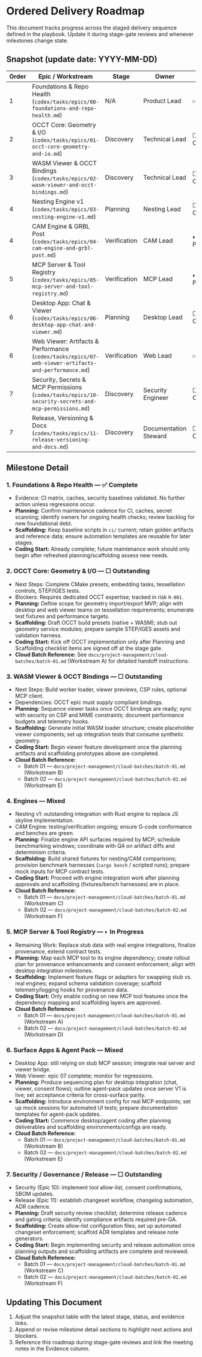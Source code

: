 # Ordered Delivery Roadmap

This document tracks progress across the staged delivery sequence defined in the playbook. Update it during stage-gate reviews and whenever milestones change state.

## Snapshot (update date: YYYY-MM-DD)
| Order | Epic / Workstream | Stage | Owner | Status | Evidence / Links |
|---|---|---|---|---|---|
| 1 | Foundations & Repo Health (`codex/tasks/epics/00-foundations-and-repo-health.md`) | N/A | Product Lead | ✅ Complete | `codex/index-tasklist.md` row for epic 00 checked |
| 2 | OCCT Core: Geometry & I/O (`codex/tasks/epics/01-occt-core-geometry-and-io.md`) | Discovery | Technical Lead | ☐ Outstanding | Pending stage-gate review |
| 3 | WASM Viewer & OCCT Bindings (`codex/tasks/epics/02-wasm-viewer-and-occt-bindings.md`) | Discovery | Technical Lead | ☐ Outstanding | Blocked by epic 01 |
| 4 | Nesting Engine v1 (`codex/tasks/epics/03-nesting-engine-v1.md`) | Planning | Nesting Lead | ☐ Outstanding | Requires integration with Rust engine |
| 4 | CAM Engine & GRBL Post (`codex/tasks/epics/04-cam-engine-and-grbl-post.md`) | Verification | CAM Lead | ◐ In Progress | Contract tests in `pnpm -w test:mcp` |
| 5 | MCP Server & Tool Registry (`codex/tasks/epics/05-mcp-server-and-tool-registry.md`) | Verification | MCP Lead | ◐ In Progress | Awaiting deterministic backends |
| 6 | Desktop App: Chat & Viewer (`codex/tasks/epics/06-desktop-app-chat-and-viewer.md`) | Planning | Desktop Lead | ☐ Outstanding | MCP dependency noted |
| 6 | Web Viewer: Artifacts & Performance (`codex/tasks/epics/07-web-viewer-artifacts-and-performance.md`) | Verification | Web Lead | ✅ Complete | Reference artifacts in `artifacts/demo` |
| 7 | Security, Secrets & MCP Permissions (`codex/tasks/epics/10-security-secrets-and-mcp-permissions.md`) | Discovery | Security Engineer | ☐ Outstanding | Allow-list/consent tooling pending |
| 7 | Release, Versioning & Docs (`codex/tasks/epics/11-release-versioning-and-docs.md`) | Discovery | Documentation Steward | ☐ Outstanding | Changesets/changelog work pending |

## Milestone Detail

### 1. Foundations & Repo Health — ✅ Complete
- Evidence: CI matrix, caches, security baselines validated. No further action unless regressions occur.
- **Planning:** Confirm maintenance cadence for CI, caches, secret scanning; identify owners for ongoing health checks; review backlog for new foundational debt.
- **Scaffolding:** Keep baseline scripts in `ci/` current; retain golden artifacts and reference data; ensure automation templates are reusable for later stages.
- **Coding Start:** Already complete; future maintenance work should only begin after refreshed planning/scaffolding assess new needs.

### 2. OCCT Core: Geometry & I/O — ☐ Outstanding
- Next Steps: Complete CMake presets, embedding tasks, tessellation controls, STEP/IGES tests.
- Blockers: Requires dedicated OCCT expertise; tracked in risk `R-001`.
- **Planning:** Define scope for geometry import/export MVP; align with desktop and web viewer teams on tessellation requirements; enumerate test fixtures and performance targets.
- **Scaffolding:** Draft OCCT build presets (native + WASM); stub out geometry service modules; prepare sample STEP/IGES assets and validation harness.
- **Coding Start:** Kick off OCCT implementation only after Planning and Scaffolding checklist items are signed off at the stage gate.
- **Cloud Batch Reference:** See `docs/project-management/cloud-batches/batch-01.md` (Workstream A) for detailed handoff instructions.

### 3. WASM Viewer & OCCT Bindings — ☐ Outstanding
- Next Steps: Build worker loader, viewer previews, CSP rules, optional MCP client.
- Dependencies: OCCT epic must supply compliant bindings.
- **Planning:** Sequence viewer tasks once OCCT bindings are ready; sync with security on CSP and MIME constraints; document performance budgets and telemetry hooks.
- **Scaffolding:** Generate initial WASM loader structure; create placeholder viewer components; set up integration tests that consume synthetic geometry.
- **Coding Start:** Begin viewer feature development once the planning artifacts and scaffolding prototypes above are completed.
- **Cloud Batch Reference:**
  - Batch 01 — `docs/project-management/cloud-batches/batch-01.md` (Workstream B)
  - Batch 02 — `docs/project-management/cloud-batches/batch-02.md` (Workstream E)

### 4. Engines — Mixed
- Nesting v1: outstanding integration with Rust engine to replace JS skyline implementation.
- CAM Engine: testing/verification ongoing; ensure G-code conformance and benches are green.
- **Planning:** Finalize engine API surfaces required by MCP; schedule benchmarking windows; coordinate with QA on artifact diffs and determinism criteria.
- **Scaffolding:** Build shared fixtures for nesting/CAM comparisons; provision benchmark harnesses (`cargo bench` / scripted runs); prepare mock inputs for MCP contract tests.
- **Coding Start:** Proceed with engine integration work after planning approvals and scaffolding (fixtures/bench harnesses) are in place.
- **Cloud Batch Reference:**
  - Batch 01 — `docs/project-management/cloud-batches/batch-01.md` (Workstream C)
  - Batch 02 — `docs/project-management/cloud-batches/batch-02.md` (Workstream F)

### 5. MCP Server & Tool Registry — ◐ In Progress
- Remaining Work: Replace stub data with real engine integrations, finalize provenance, extend contract tests.
- **Planning:** Map each MCP tool to its engine dependency; create rollout plan for provenance enhancements and consent enforcement; align with desktop integration milestones.
- **Scaffolding:** Implement feature flags or adapters for swapping stub vs. real engines; expand schema validation coverage; scaffold telemetry/logging hooks for provenance data.
- **Coding Start:** Only enable coding on new MCP tool features once the dependency mapping and scaffolding layers are approved.
- **Cloud Batch Reference:**
  - Batch 01 — `docs/project-management/cloud-batches/batch-01.md` (Workstream A)
  - Batch 02 — `docs/project-management/cloud-batches/batch-02.md` (Workstream D)

### 6. Surface Apps & Agent Pack — Mixed
- Desktop App: still relying on stub MCP session; integrate real server and viewer bridge.
- Web Viewer: epic 07 complete; monitor for regressions.
- **Planning:** Produce sequencing plan for desktop integration (chat, viewer, consent flows); outline agent-pack updates once server V1 is live; set acceptance criteria for cross-surface parity.
- **Scaffolding:** Introduce environment config for real MCP endpoints; set up mock sessions for automated UI tests; prepare documentation templates for agent-pack updates.
- **Coding Start:** Commence desktop/agent coding after planning deliverables and scaffolding environments/configs are ready.
- **Cloud Batch Reference:**
  - Batch 01 — `docs/project-management/cloud-batches/batch-01.md` (Workstream B)
  - Batch 02 — `docs/project-management/cloud-batches/batch-02.md` (Workstream E)

### 7. Security / Governance / Release — ☐ Outstanding
- Security (Epic 10): implement tool allow-list, consent confirmations, SBOM updates.
- Release (Epic 11): establish changeset workflow, changelog automation, ADR cadence.
- **Planning:** Draft security review checklist; determine release cadence and gating criteria; identify compliance artifacts required pre-GA.
- **Scaffolding:** Create allow-list configuration files; set up automated changeset enforcement; scaffold ADR templates and release note generators.
- **Coding Start:** Begin implementing security and release automation once planning outputs and scaffolding artifacts are complete and reviewed.
- **Cloud Batch Reference:**
  - Batch 01 — `docs/project-management/cloud-batches/batch-01.md` (Workstream C)
  - Batch 02 — `docs/project-management/cloud-batches/batch-02.md` (Workstream F)

## Updating This Document
1. Adjust the snapshot table with the latest stage, status, and evidence links.
2. Append or revise milestone detail sections to highlight next actions and blockers.
3. Reference this roadmap during stage-gate reviews and link the meeting notes in the Evidence column.
